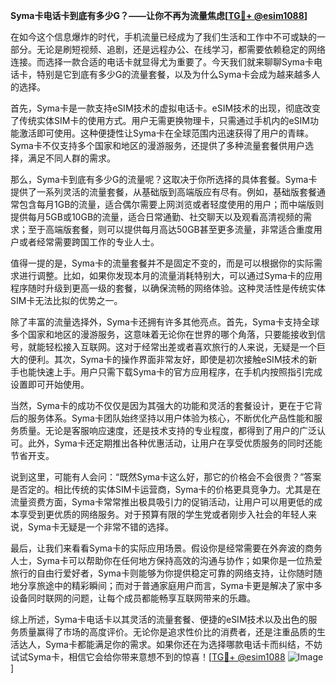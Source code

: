 **Syma卡电话卡到底有多少G？——让你不再为流量焦虑[[TG💪+ @esim1088](https://t.me/s/esim1088)]**

在如今这个信息爆炸的时代，手机流量已经成为了我们生活和工作中不可或缺的一部分。无论是刷短视频、追剧，还是远程办公、在线学习，都需要依赖稳定的网络连接。而选择一款合适的电话卡就显得尤为重要了。今天我们就来聊聊Syma卡电话卡，特别是它到底有多少G的流量套餐，以及为什么Syma卡会成为越来越多人的选择。

首先，Syma卡是一款支持eSIM技术的虚拟电话卡。eSIM技术的出现，彻底改变了传统实体SIM卡的使用方式。用户无需更换物理卡，只需通过手机内的eSIM功能激活即可使用。这种便捷性让Syma卡在全球范围内迅速获得了用户的青睐。Syma卡不仅支持多个国家和地区的漫游服务，还提供了多种流量套餐供用户选择，满足不同人群的需求。

那么，Syma卡到底有多少G的流量呢？这取决于你所选择的具体套餐。Syma卡提供了一系列灵活的流量套餐，从基础版到高端版应有尽有。例如，基础版套餐通常包含每月1GB的流量，适合偶尔需要上网浏览或者轻度使用的用户；而中端版则提供每月5GB或10GB的流量，适合日常通勤、社交聊天以及观看高清视频的需求；至于高端版套餐，则可以提供每月高达50GB甚至更多流量，非常适合重度用户或者经常需要跨国工作的专业人士。

值得一提的是，Syma卡的流量套餐并不是固定不变的，而是可以根据你的实际需求进行调整。比如，如果你发现本月的流量消耗特别大，可以通过Syma卡的应用程序随时升级到更高一级的套餐，以确保流畅的网络体验。这种灵活性是传统实体SIM卡无法比拟的优势之一。

除了丰富的流量选择外，Syma卡还拥有许多其他亮点。首先，Syma卡支持全球多个国家和地区的漫游服务，这意味着无论你在世界的哪个角落，只要能接收到信号，就能轻松接入互联网。这对于经常出差或者喜欢旅行的人来说，无疑是一个巨大的便利。其次，Syma卡的操作界面非常友好，即使是初次接触eSIM技术的新手也能快速上手。用户只需下载Syma卡的官方应用程序，在手机内按照指引完成设置即可开始使用。

当然，Syma卡的成功不仅仅是因为其强大的功能和灵活的套餐设计，更在于它背后的服务体系。Syma卡团队始终坚持以用户体验为核心，不断优化产品性能和服务质量。无论是客服响应速度，还是技术支持的专业程度，都得到了用户的广泛认可。此外，Syma卡还定期推出各种优惠活动，让用户在享受优质服务的同时还能节省开支。

说到这里，可能有人会问：“既然Syma卡这么好，那它的价格会不会很贵？”答案是否定的。相比传统的实体SIM卡运营商，Syma卡的价格更具竞争力。尤其是在流量资费方面，Syma卡常常推出极具吸引力的促销活动，让用户可以用更低的成本享受到更优质的网络服务。对于预算有限的学生党或者刚步入社会的年轻人来说，Syma卡无疑是一个非常不错的选择。

最后，让我们来看看Syma卡的实际应用场景。假设你是经常需要在外奔波的商务人士，Syma卡可以帮助你在任何地方保持高效的沟通与协作；如果你是一位热爱旅行的自由行爱好者，Syma卡则能够为你提供稳定可靠的网络支持，让你随时随地分享旅途中的精彩瞬间；而对于普通家庭用户而言，Syma卡更是解决了家中多设备同时联网的问题，让每个成员都能畅享互联网带来的乐趣。

综上所述，Syma卡电话卡以其灵活的流量套餐、便捷的eSIM技术以及出色的服务质量赢得了市场的高度评价。无论你是追求性价比的消费者，还是注重品质的生活达人，Syma卡都能满足你的需求。如果你还在为选择哪款电话卡而纠结，不妨试试Syma卡，相信它会给你带来意想不到的惊喜！[[TG💪+ @esim1088](https://t.me/s/esim1088) ![Image](https://i.postimg.cc/4NQfJmqS/Snipaste-2025-05-13-00-14-12.png)]